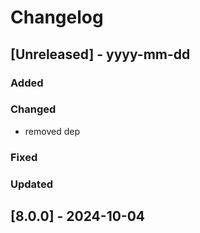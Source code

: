 # Changelog
## [Unreleased] - yyyy-mm-dd

### Added

### Changed
- removed dep

### Fixed

### Updated

## [8.0.0] - 2024-10-04
